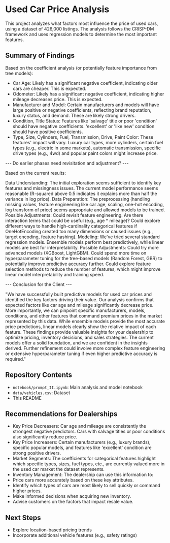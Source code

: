 # Used Car Price Analysis

This project analyzes what factors most influence the price of used cars, using a dataset of 426,000 listings. The analysis follows the CRISP-DM framework and uses regression models to determine the most important features.

## Summary of Findings

Based on the coefficient analysis (or potentially feature importance from tree models):
- Car Age: Likely has a significant negative coefficient, indicating older cars are cheaper. This is expected.
- Odometer: Likely has a significant negative coefficient, indicating higher mileage decreases price. This is expected.
- Manufacturer and Model: Certain manufacturers and models will have large positive or negative coefficients, reflecting brand reputation, luxury status, and demand. These are likely strong drivers.
- Condition, Title Status: Features like 'salvage' title or poor 'condition' should have negative coefficients. 'excellent' or 'like new' condition should have positive coefficients.
- Type, Size, Cylinders, Fuel, Transmission, Drive, Paint Color: These features' impact will vary. Luxury car types, more cylinders, certain fuel types (e.g., electric in some markets), automatic transmission, specific drive types (e.g., 4wd) and popular paint colors might increase price.

--- Do earlier phases need revisitation and adjustment? ---

Based on the current results:

Data Understanding: The initial exploration seems sufficient to identify key features and missingness issues. The current model performance seems reasonable (R-squared above 0.5 indicates it explains more than half the variance in log price).
Data Preparation: The preprocessing (handling missing values, feature engineering like car age, scaling, one-hot encoding, log transform of price) seems appropriate and allowed models to be trained.
Possible Adjustments: Could revisit feature engineering. Are there interaction terms that could be useful (e.g., age * mileage)? Could explore different ways to handle high-cardinality categorical features if OneHotEncoding created too many dimensions or caused issues (e.g., target encoding, feature hashing).
Modeling: We've tried several standard regression models. Ensemble models perform best predictively, while linear models are best for interpretability.
Possible Adjustments: Could try more advanced models (XGBoost, LightGBM). Could spend more time on hyperparameter tuning for the tree-based models (Random Forest, GBR) to potentially improve predictive accuracy further. Could explore feature selection methods to reduce the number of features, which might improve linear model interpretability and training speed.

--- Conclusion for the Client ---

"We have successfully built predictive models for used car prices and identified the key factors driving their value. Our analysis confirms that expected factors like car age and mileage significantly decrease price. More importantly, we can pinpoint specific manufacturers, models, conditions, and other features that command premium prices in the market represented by this data. While ensemble models provide the most accurate price predictions, linear models clearly show the relative impact of each feature. These findings provide valuable insights for your dealership to optimize pricing, inventory decisions, and sales strategies. The current models offer a solid foundation, and we are confident in the insights derived. Further refinement could involve more complex feature engineering or extensive hyperparameter tuning if even higher predictive accuracy is required."

## Repository Contents

- `notebook/prompt_II.ipynb`: Main analysis and model notebook
- `data/vehicles.csv`: Dataset
- This README

## Recommendations for Dealerships

- Key Price Decreasers: Car age and mileage are consistently the strongest negative predictors. Cars with salvage titles or poor conditions also significantly reduce price.
- Key Price Increasers: Certain manufacturers (e.g., luxury brands), specific popular models, and features like 'excellent' condition are strong positive drivers.
- Market Segments: The coefficients for categorical features highlight which specific types, sizes, fuel types, etc., are currently valued more in the used car market the dataset represents.
- Inventory Management: The dealership can use this information to:
- Price cars more accurately based on these key attributes.
- Identify which types of cars are most likely to sell quickly or command higher prices.
- Make informed decisions when acquiring new inventory.
- Advise customers on the factors that impact resale value.

## Next Steps

- Explore location-based pricing trends
- Incorporate additional vehicle features (e.g., safety ratings)